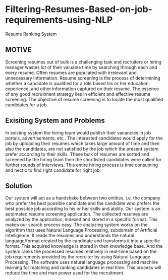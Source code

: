 # Filtering-Resumes-Based-on-job-requirements-using-NLP
Resume Ranking System

## MOTIVE
Screening resumes out of bulk is a challenging task and recruiters or hiring manager wastes lot of their valuable time by searching through each and every resume. Often resumes are populated with irrelevant and unnecessary information. Resume screening is the process of determining whether a candidate is qualified for a role based his or her education, experience, and other information captured on their resume. The essence of any good recruitment strategy lies in efficient and effective resume screening. The objective of resume screening is to locate the most qualified candidates for a job. 

## Exisiting System and Problems
In existing system the hiring team would publish their vacancies in job portals, advertisements, etc,. 
The interested candidates would apply for the job by uploading their resumes which takes large amount of time and then also the candidates, are not satisfied by the job which the present system prefer according to their skills. These bulk of resumes are sorted and screened by the hiring team then the shortlisted candidates were called for further rounds of interviews. This entire hiring process is time consuming and hectic to find right candidate for right job.

## Solution
Our system will act as a handshake between two entities. i.e. the company who prefer the best possible candidate and the candidate who prefers the best possible job according to his or her skills and ability. Our system is an automated resume screening application. The collected resumes are analyzed by the application, indexed and stored in a specific format. This makes our search process easy. The analyzing system works on the algorithm that uses Natural Language Processing, subdomain of Artificial Intelligence. It reads the resumes and understands the natural language/format created by the candidate and transforms it into a specific format. This acquired knowledge is stored in then knowledge base. And the system ranks the processed resumes relatively in real-time based on the job requirements provided by the recruiter by using Natural Language Processing. The software uses natural language processing and machine learning for matching and ranking candidates in real time. This process will reduce the time and man power used for the recruitment. 


